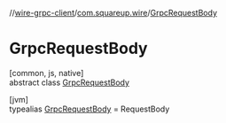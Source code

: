 //[wire-grpc-client](../../../index.md)/[com.squareup.wire](../index.md)/[GrpcRequestBody](index.md)

# GrpcRequestBody

[common, js, native]\
abstract class [GrpcRequestBody](index.md)

[jvm]\
typealias [GrpcRequestBody](index.md) = RequestBody
